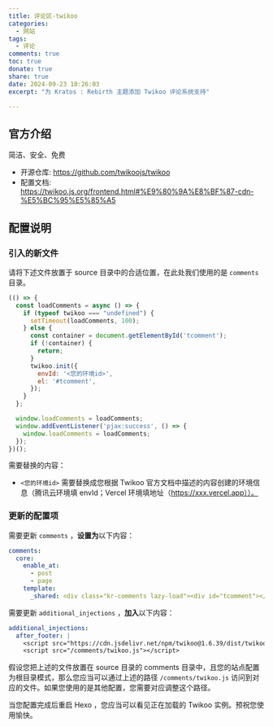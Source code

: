 ```yaml
---
title: 评论区-twikoo
categories:
  - 网站
tags:
  - 评论
comments: true
toc: true
donate: true
share: true
date: 2024-09-23 10:26:03
excerpt: "为 Kratos : Rebirth 主题添加 Twikoo 评论系统支持"

---
```


## 官方介绍

简洁、安全、免费

- 开源仓库: https://github.com/twikoojs/twikoo
- 配置文档: https://twikoo.js.org/frontend.html#%E9%80%9A%E8%BF%87-cdn-%E5%BC%95%E5%85%A5

## 配置说明

### 引入的新文件

请将下述文件放置于 source 目录中的合适位置，在此处我们使用的是 `comments` 目录。

```js twikoo.js
(() => {
  const loadComments = async () => {
    if (typeof twikoo === "undefined") {
      setTimeout(loadComments, 100);
    } else {
      const container = document.getElementById('tcomment');
      if (!container) {
        return;
      }
      twikoo.init({
        envId: '<您的环境id>',
        el: '#tcomment',
      });
    }
  };

  window.loadComments = loadComments;
  window.addEventListener('pjax:success', () => {
    window.loadComments = loadComments;
  });
})();
```

需要替换的内容：

- `<您的环境id>` 需要替换成您根据 Twikoo 官方文档中描述的内容创建的环境信息（腾讯云环境填 envId；Vercel 环境填地址（https://xxx.vercel.app））。

### 更新的配置项

需要更新 `comments` ，**设置为**以下内容：

```yml
comments:
  core:
    enable_at:
      - post
      - page
    template:
      _shared: <div class="kr-comments lazy-load"><div id="tcomment"></div></div>
```

需要更新 `additional_injections` ，**加入**以下内容：

```yml
additional_injections:
  after_footer: |
    <script src="https://cdn.jsdelivr.net/npm/twikoo@1.6.39/dist/twikoo.all.min.js"></script>
    <script src="/comments/twikoo.js"></script>
```

假设您把上述的文件放置在 source 目录的 comments 目录中，且您的站点配置为根目录模式，那么您应当可以通过上述的路径 `/comments/twikoo.js` 访问到对应的文件。如果您使用的是其他配置，您需要对应调整这个路径。

当您配置完成后重启 Hexo ，您应当可以看见正在加载的 Twikoo 实例。预祝您使用愉快。
